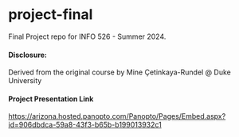 # project-final

Final Project repo for INFO 526 - Summer 2024.

#### Disclosure:
Derived from the original course by Mine Çetinkaya-Rundel @ Duke University

#### Project Presentation Link
https://arizona.hosted.panopto.com/Panopto/Pages/Embed.aspx?id=906dbdca-59a8-43f3-b65b-b199013932c1
